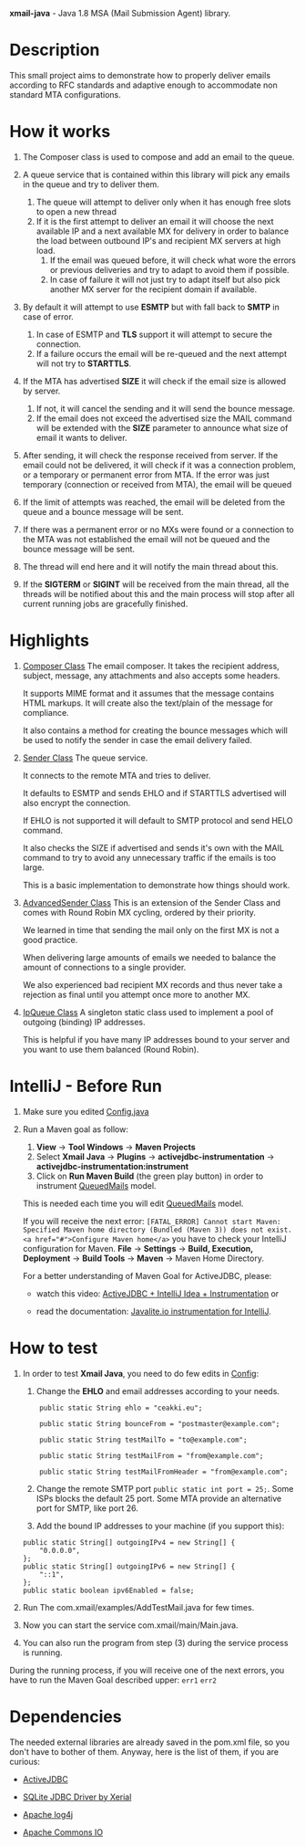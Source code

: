 **xmail-java** - Java 1.8 MSA (Mail Submission Agent) library.

# Description
This small project aims to demonstrate how to properly deliver emails according to RFC standards and adaptive enough 
to accommodate non standard MTA configurations.

# How it works
1. The Composer class is used to compose and add an email to the queue.

2. A queue service that is contained within this library will pick any emails in the queue and try to deliver them.
    1. The queue will attempt to deliver only when it has enough free slots to open a new thread
    2. If it is the first attempt to deliver an email it will choose the next available IP and a next available MX for
    delivery in order to balance the load between outbound IP's and recipient MX servers at high load.
        1. If the email was queued before, it will check what wore the errors or previous deliveries and try to adapt 
        to avoid them if possible.
        2. In case of failure it will not just try to adapt itself but also pick another MX server for the recipient 
        domain if available.

3. By default it will attempt to use **ESMTP** but with fall back to **SMTP** in case of error.
    1. In case of ESMTP and **TLS** support it will attempt to secure the connection.
    2. If a failure occurs the email will be re-queued and the next attempt will not try to **STARTTLS**.

4. If the MTA has advertised **SIZE** it will check if the email size is allowed by server.
    1. If not, it will cancel the sending and it will send the bounce message.
    2. If the email does not exceed the advertised size the MAIL command will be extended with the **SIZE** parameter 
    to announce what size of email it wants to deliver.

5. After sending, it will check the response received from server. If the email could not be delivered, it will check 
if it was a connection problem, or a temporary or permanent error from MTA. If the error was just temporary 
(connection or received from MTA), the email will be queued

6. If the limit of attempts was reached, the email will be deleted from the queue and a bounce message will be sent.

7. If there was a permanent error or no MXs were found or a connection to the MTA was not established the email will 
not be queued and the bounce message will be sent.

8. The thread will end here and it will notify the main thread about this.

9. If the **SIGTERM** or **SIGINT** will be received from the main thread, all the threads will be notified about 
this and the main process will stop after all current running jobs are gracefully finished.

# Highlights

1. [Composer Class](https://github.com/tntu/xmail-java/blob/master/src/com/xmail/main/SMTP/Composer.java)
    The email composer. It takes the recipient address, subject, message, any attachments and also accepts some headers.
    
    It supports MIME format and it assumes that the message contains HTML markups. It will create also the text/plain 
    of the message for compliance.
    
    It also contains a method for creating the bounce messages which will be used to notify the sender 
    in case the email delivery failed.

2. [Sender Class](https://github.com/tntu/xmail-java/blob/master/src/com/xmail/main/SMTP/Sender.java)
    The queue service.
    
    It connects to the remote MTA and tries to deliver.
    
    It defaults to ESMTP and sends EHLO and if STARTTLS advertised will also encrypt the connection.
    
    If EHLO is not supported it will default to SMTP protocol and send HELO command.
    
    It also checks the SIZE if advertised and sends it's own with the MAIL command to try to avoid any unnecessary 
    traffic if the emails is too large.
    
    This is a basic implementation to demonstrate how things should work.

3. [AdvancedSender Class](https://github.com/tntu/xmail-java/blob/master/src/com/xmail/main/SMTP/AdvancedSender.java)
    This is  an extension of the Sender Class and comes with Round Robin MX cycling, ordered by their priority.
    
    We learned in time that sending the mail only on the first MX is not a good practice.
    
    When delivering large amounts of emails we needed to balance the amount of connections to a single provider.
    
    We also experienced bad recipient MX records and thus never take a rejection as final until you attempt once 
    more to another MX.

4. [IpQueue Class](https://github.com/tntu/xmail-java/blob/master/src/com/xmail/main/XmailService/IpQueue.java)
    A singleton static class used to implement a pool of outgoing (binding) IP addresses.
    
    This is helpful if you have many IP addresses bound to your server and you want to use them balanced (Round Robin).
  
# IntelliJ - Before Run
1. Make sure you edited [Config.java](https://github.com/tntu/xmail-java/blob/master/src/com/xmail/Config.java)
2. Run a Maven goal as follow: 
    1. **View** -> **Tool Windows** -> **Maven Projects**
    2. Select **Xmail Java** -> **Plugins** -> **activejdbc-instrumentation** -> **activejdbc-instrumentation:instrument**
    3. Click on **Run Maven Build** (the green play button) in order to instrument [QueuedMails](https://github.com/tntu/xmail-java/blob/master/src/com/xmail/main/XmailService/Models/QueuedMails.java) model.
    
    This is needed each time you will edit [QueuedMails](https://github.com/tntu/xmail-java/blob/master/src/com/xmail/main/Models/QueuedMails.java) model.
    
    If you will receive the next error: 
    ```[FATAL_ERROR] Cannot start Maven: Specified Maven home directory (Bundled (Maven 3)) does not exist. <a href="#">Configure Maven home</a>```
    you have to check your IntelliJ configuration for Maven. **File** -> **Settings** -> **Build, Execution, Deployment** ->
    **Build Tools** -> **Maven** -> Maven Home Directory.
    
    For a better understanding of Maven Goal for ActiveJDBC, please:
    * watch this video: [ActiveJDBC + IntelliJ Idea + Instrumentation](https://www.youtube.com/watch?v=OHXJXzZNKCU) or     
    
    * read the documentation: [Javalite.io instrumentation for IntelliJ](http://javalite.io/instrumentation#video-intellij-idea-instrumentation).

# How to test
1. In order to test **Xmail Java**, you need to do few edits in [Config](https://github.com/tntu/xmail-java/blob/master/src/com/xmail/Config.java):
    1. Change the **EHLO** and email addresses according to your needs.
    ```
        public static String ehlo = "ceakki.eu";
    
        public static String bounceFrom = "postmaster@example.com";

        public static String testMailTo = "to@example.com";

        public static String testMailFrom = "from@example.com";

        public static String testMailFromHeader = "from@example.com";
    ```
    
    2. Change the remote SMTP port ```public static int port = 25;```. Some ISPs blocks the default 25 port. 
    Some MTA provide an alternative port for SMTP, like port 26.
    
    3. Add the bound IP addresses to your machine (if you support this):
    ```
    public static String[] outgoingIPv4 = new String[] {
        "0.0.0.0",
    };
    public static String[] outgoingIPv6 = new String[] {
        "::1",
    };
    public static boolean ipv6Enabled = false;
    ```
    
3. Run The com.xmail/examples/AddTestMail.java for few times.
4. Now you can start the service com.xmail/main/Main.java. 
5. You can also run the program from step (3) during the service process is running.

During the running process, if you will receive one of the next errors, you have to run the Maven Goal described upper:
```err1```
```err2```

# Dependencies
The needed external libraries are already saved in the pom.xml file, so you don't have to bother of them. 
Anyway, here is the list of them, if you are curious:
* [ActiveJDBC](http://javalite.io/activejdbc)

* [SQLite JDBC Driver by Xerial](https://bitbucket.org/xerial/sqlite-jdbc)

* [Apache log4j](http://logging.apache.org/log4j/1.2/)

* [Apache Commons IO](https://commons.apache.org/proper/commons-io/)